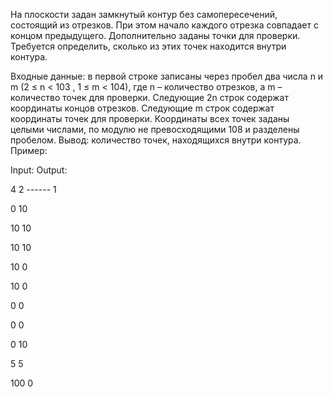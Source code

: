 На плоскости задан замкнутый контур без самопересечений, состоящий из отрезков. При этом начало каждого отрезка
совпадает с концом предыдущего. Дополнительно заданы точки для проверки. Требуется определить, сколько из этих точек
находится внутри контура.

Входные данные: в первой строке записаны через пробел два числа n и m (2 ≤ n < 103 , 1 ≤ m <
104), где n – количество отрезков, а m – количество точек для проверки. Следующие 2n строк содержат координаты концов
отрезков. Следующие m строк содержат координаты точек для проверки. Координаты всех точек заданы целыми числами, по
модулю не превосходящими 108 и разделены пробелом. Вывод: количество точек, находящихся внутри контура. Пример:

Input:                          Output:

4 2                                ------ 1

0 10

10 10

10 10

10 0

10 0

0 0

0 0

0 10

5 5

100 0



